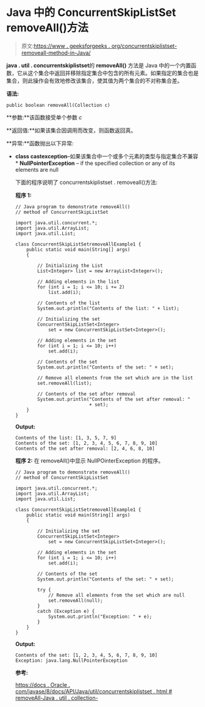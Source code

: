 # Java 中的 ConcurrentSkipListSet removeAll()方法

> 原文:[https://www . geeksforgeeks . org/concurrentskiplistset-removeall-method-in-Java/](https://www.geeksforgeeks.org/concurrentskiplistset-removeall-method-in-java/)

**java . util . concurrentskiplistset**的 **removeAll()** 方法是 Java 中的一个内置函数，它从这个集合中返回并移除指定集合中包含的所有元素。如果指定的集合也是集合，则此操作会有效地修改该集合，使其值为两个集合的不对称集合差。

**语法:**

```
public boolean removeAll(Collection c)
```

**参数:**该函数接受单个参数 *c*

**返回值:**如果该集合因调用而改变，则函数返回真。

**异常:**函数抛出以下异常:

*   **class castexception**–如果该集合中一个或多个元素的类型与指定集合不兼容*   **NullPointerException** – if the specified collection or any of its elements are null

    下面的程序说明了 concurrentskiplistset . removeall()方法:

    **程序 1:**

    ```
    // Java program to demonstrate removeAll()
    // method of ConcurrentSkipListSet

    import java.util.concurrent.*;
    import java.util.ArrayList;
    import java.util.List;

    class ConcurrentSkipListSetremoveAllExample1 {
        public static void main(String[] args)
        {

            // Initializing the List
            List<Integer> list = new ArrayList<Integer>();

            // Adding elements in the list
            for (int i = 1; i <= 10; i += 2)
                list.add(i);

            // Contents of the list
            System.out.println("Contents of the list: " + list);

            // Initializing the set
            ConcurrentSkipListSet<Integer>
                set = new ConcurrentSkipListSet<Integer>();

            // Adding elements in the set
            for (int i = 1; i <= 10; i++)
                set.add(i);

            // Contents of the set
            System.out.println("Contents of the set: " + set);

            // Remove all elements from the set which are in the list
            set.removeAll(list);

            // Contents of the set after removal
            System.out.println("Contents of the set after removal: "
                               + set);
        }
    }
    ```

    **Output:**

    ```
    Contents of the list: [1, 3, 5, 7, 9]
    Contents of the set: [1, 2, 3, 4, 5, 6, 7, 8, 9, 10]
    Contents of the set after removal: [2, 4, 6, 8, 10]

    ```

    **程序 2:** 在 removeAll()中显示 NullPOinterException 的程序。

    ```
    // Java program to demonstrate removeAll()
    // method of ConcurrentSkipListSet

    import java.util.concurrent.*;
    import java.util.ArrayList;
    import java.util.List;

    class ConcurrentSkipListSetremoveAllExample1 {
        public static void main(String[] args)
        {

            // Initializing the set
            ConcurrentSkipListSet<Integer>
                set = new ConcurrentSkipListSet<Integer>();

            // Adding elements in the set
            for (int i = 1; i <= 10; i++)
                set.add(i);

            // Contents of the set
            System.out.println("Contents of the set: " + set);

            try {
                // Remove all elements from the set which are null
                set.removeAll(null);
            }
            catch (Exception e) {
                System.out.println("Exception: " + e);
            }
        }
    }
    ```

    **Output:**

    ```
    Contents of the set: [1, 2, 3, 4, 5, 6, 7, 8, 9, 10]
    Exception: java.lang.NullPointerException

    ```

    **参考:**

    [https://docs . Oracle . com/javase/8/docs/API/Java/util/concurrentskiplistset . html # removeAll-Java . util . collection-](https://docs.oracle.com/javase/8/docs/api/java/util/concurrent/ConcurrentSkipListSet.html#removeAll-java.util.Collection-)